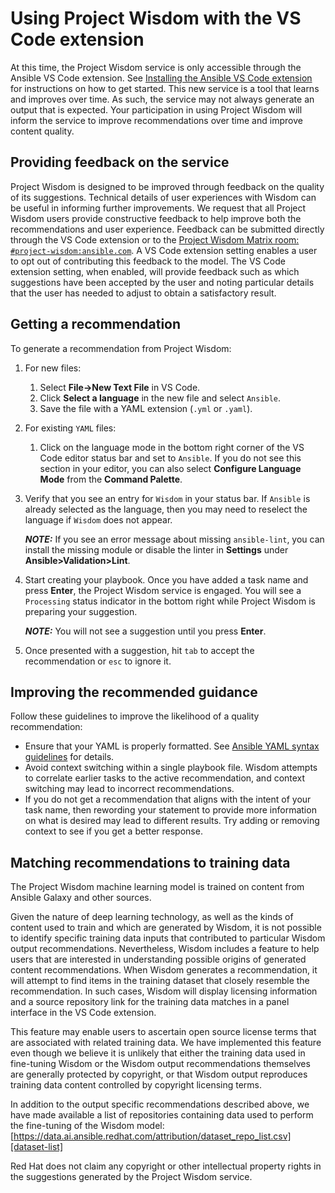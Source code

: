 # Using Project Wisdom with the VS Code extension

At this time, the Project Wisdom service is only accessible through the Ansible VS Code extension. See [Installing the Ansible VS Code extension][installing-extension] for instructions on how to get started. This new service is a tool that learns and improves over time. As such, the service may not always generate an output that is expected. Your participation in using Project Wisdom will inform the service to improve recommendations over time and improve content quality.

## Providing feedback on the service

Project Wisdom is designed to be improved through feedback on the quality of its suggestions. Technical details of user experiences with Wisdom can be useful in informing further improvements. We request that all Project Wisdom users provide constructive feedback to help improve both the recommendations and user experience. Feedback can be submitted directly through the VS Code extension or to the [Project Wisdom Matrix room: `#project-wisdom:ansible.com`][matrix-room]. A VS Code extension setting enables a user to opt out of contributing this feedback to the model.  The VS Code extension setting, when enabled, will provide feedback such as which suggestions have been accepted by the user and noting particular details that the user has needed to adjust to obtain a satisfactory result.

## Getting a recommendation

To generate a recommendation from Project Wisdom:

1. For new files:
     1. Select **File->New Text File** in VS Code.
     2. Click **Select a language** in the new file and select `Ansible`.
     3. Save the file with a YAML extension (`.yml` or `.yaml`).
2. For existing `YAML` files:
     1. Click on the language mode in the bottom right corner of the VS Code editor status bar and set to `Ansible`. If you do not see this section in your editor, you can also select **Configure Language Mode** from the **Command Palette**.
3. Verify that you see an entry for `Wisdom` in your status bar. If `Ansible` is already selected as the language, then you may need to reselect the language if `Wisdom` does not appear.
  
   **_NOTE:_** If you see an error message about missing `ansible-lint`, you can install the missing module or disable the linter in **Settings** under **Ansible>Validation>Lint**.

4. Start creating your playbook. Once you have added a task name and press **Enter**, the Project Wisdom service is engaged. You will see a `Processing` status indicator in the bottom right while Project Wisdom is preparing your suggestion.

   **_NOTE:_** You will not see a suggestion until you press **Enter**.

5. Once presented with a suggestion, hit `tab` to accept the recommendation or `esc` to ignore it.

## Improving the recommended guidance

Follow these guidelines to improve the likelihood of a quality recommendation:

* Ensure that your YAML is properly formatted. See [Ansible YAML syntax guidelines][yaml-guidelines] for details.
* Avoid context switching within a single playbook file. Wisdom attempts to correlate earlier tasks to the active recommendation, and context switching may lead to incorrect recommendations.
* If you do not get a recommendation that aligns with the intent of your task name, then rewording your statement to provide more information on what is desired may lead to different results. Try adding or removing context to see if you get a better response.

## Matching recommendations to training data

The Project Wisdom machine learning model is trained on content from Ansible Galaxy and other sources.

Given the nature of deep learning technology, as well as the kinds of content used to train and which are generated by Wisdom, it is not possible to identify specific training data inputs that contributed to particular Wisdom output recommendations. Nevertheless, Wisdom includes a feature to help users that are interested in understanding possible origins of generated content recommendations. When Wisdom generates a recommendation, it will attempt to find items in the training dataset that closely resemble the recommendation. In such cases, Wisdom will display licensing information and a source repository link for the training data matches in a panel interface in the VS Code extension.

This feature may enable users to ascertain open source license terms that are associated with related training data. We have implemented this feature even though we believe it is unlikely that either the training data used in fine-tuning Wisdom or the Wisdom output recommendations themselves are generally protected by copyright, or that Wisdom output reproduces training data content controlled by copyright licensing terms.

In addition to the output specific recommendations described above, we have made available a list of repositories containing data used to perform the fine-tuning of the Wisdom model: [https://data.ai.ansible.redhat.com/attribution/dataset_repo_list.csv][dataset-list]

Red Hat does not claim any copyright or other intellectual property rights in the suggestions generated by the Project Wisdom service.

[installing-extension]: installing_vs.md
[matrix-room]: https://matrix.to/#/#project-wisdom:ansible.com
[yaml-guidelines]: https://docs.ansible.com/ansible/latest/reference_appendices/YAMLSyntax.html
[dataset-list]: https://data.ai.ansible.redhat.com/attribution/dataset_repo_list.csv
